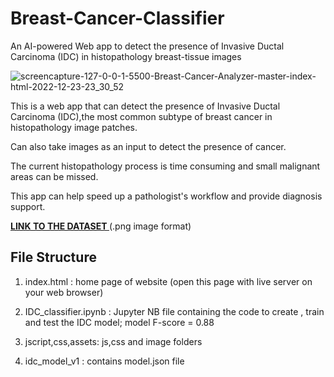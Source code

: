 # Breast-Cancer-Classifier
An AI-powered Web app to detect the presence of Invasive Ductal Carcinoma (IDC) in histopathology breast-tissue images


![screencapture-127-0-0-1-5500-Breast-Cancer-Analyzer-master-index-html-2022-12-23-23_30_52](https://user-images.githubusercontent.com/92670920/209392243-f041dbda-c429-48fe-b926-69bab71c061a.png)

This is a web app that can detect the presence of Invasive Ductal Carcinoma (IDC),the most common subtype of breast cancer in histopathology image patches. 

Can also take images as an input to detect the presence of cancer.

The current histopathology process is time consuming and small malignant areas can be missed. 

This app can help speed up a pathologist's workflow and provide diagnosis support.

<b> [ LINK TO THE DATASET ](http://www.andrewjanowczyk.com/deep-learning/)</b> 
(.png image format)

## File Structure

1. index.html : home page of website (open this page with live server on your web browser)

2. IDC_classifier.ipynb : Jupyter NB file containing the code to create , train and test  the IDC model; model F-score = 0.88

3. jscript,css,assets: js,css and image folders

4. idc_model_v1 : contains model.json file


